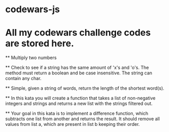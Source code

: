 # codewars-js

# All my codewars challenge codes are stored here.

** Multiply two numbers

** Check to see if a string has the same amount of 'x's and 'o's. The method must return a boolean and be case insensitive. The string can contain any char.

** Simple, given a string of words, return the length of the shortest word(s).

** In this kata you will create a function that takes a list of non-negative integers and strings and returns a new list with the strings filtered out.

** Your goal in this kata is to implement a difference function, which subtracts one list from another and returns the result.
It should remove all values from list a, which are present in list b keeping their order.
